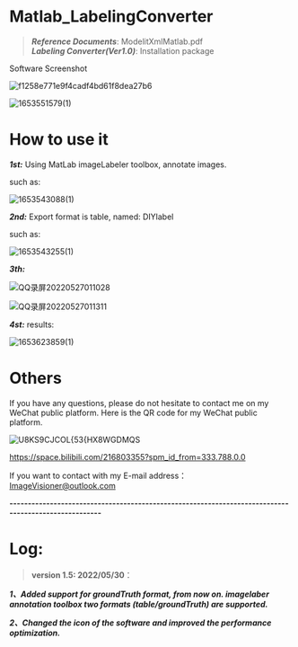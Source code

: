 # Matlab_LabelingConverter

>***Reference Documents***: ModelitXmlMatlab.pdf  
>***Labeling Converter(Ver1.0)***: Installation package

Software Screenshot

![f1258e771e9f4cadf4bd61f8dea27b6](https://user-images.githubusercontent.com/102503666/170419829-1a73eec1-509e-4a7a-951c-9e193bd33ffa.png)


![1653551579(1)](https://user-images.githubusercontent.com/102503666/170443813-0fb8b472-7373-411e-a7f4-54947830b577.jpg)


# How to use it

***1st:*** Using MatLab imageLabeler toolbox, annotate images.

such as:

![1653543088(1)](https://user-images.githubusercontent.com/102503666/170422839-26213481-cc39-4858-8e16-23d7d36116d9.jpg)

***2nd:*** Export format is table, named: DIYlabel

such as:

![1653543255(1)](https://user-images.githubusercontent.com/102503666/170423225-f2076603-a1b5-499a-988e-861014ad2f27.jpg)


***3th:***

![QQ录屏20220527011028](https://user-images.githubusercontent.com/102503666/170539584-09353433-985d-4519-ac7e-a68e20e73e39.gif)

![QQ录屏20220527011311](https://user-images.githubusercontent.com/102503666/170540400-89f1b9a5-99d4-4080-aa1e-c59f185efb60.gif)

***4st:*** results:

![1653623859(1)](https://user-images.githubusercontent.com/102503666/170626351-9f769fd3-fe22-46de-afb4-797b6441e5d2.jpg)


# Others
If you have any questions, please do not hesitate to contact me on my WeChat public platform. Here is the QR code for my WeChat public platform.

![U8KS9CJCOL{53{HX8WGDMQS](https://user-images.githubusercontent.com/102503666/170419940-e5708917-7f3d-4eaa-8a78-5d538ae2ece6.png)


https://space.bilibili.com/216803355?spm_id_from=333.788.0.0

If you want to contact with my E-mail address： ImageVisioner@outlook.com


**-----------------------------------------------------------------------------------------------------**
# Log:
>**version 1.5: 2022/05/30**：

***1、Added support for groundTruth format, from now on. imagelaber annotation toolbox two formats (table/groundTruth) are supported.***

***2、Changed the icon of the software and improved the performance optimization.***
